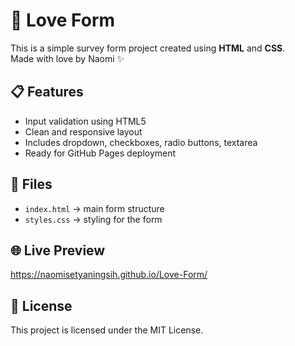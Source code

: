 # 💖 Love Form
This is a simple survey form project created using **HTML** and **CSS**.  
Made with love by Naomi ✨

## 📋 Features
- Input validation using HTML5
- Clean and responsive layout
- Includes dropdown, checkboxes, radio buttons, textarea
- Ready for GitHub Pages deployment

## 📁 Files
- `index.html` → main form structure
- `styles.css` → styling for the form

## 🌐 Live Preview

https://naomisetyaningsih.github.io/Love-Form/

## 📜 License
This project is licensed under the MIT License.
